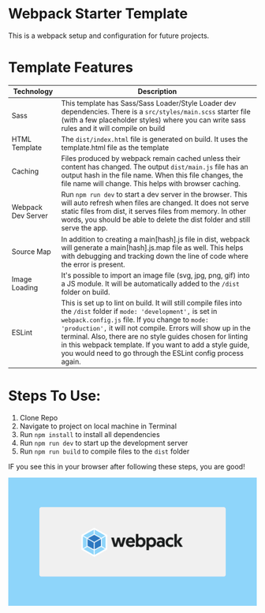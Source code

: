 # Webpack Starter Template

This is a webpack setup and configuration for future projects.

# Template Features

| Technology | Description |
| ----------- | --------- |
| Sass | This template has Sass/Sass Loader/Style Loader dev dependencies. There is a `src/styles/main.scss` starter file (with a few placeholder styles) where you can write sass rules and it will compile on build |
| HTML Template | The `dist/index.html` file is generated on build. It uses the template.html file as the template |
| Caching | Files produced by webpack remain cached unless their content has changed. The output `dist/main.js` file has an output hash in the file name. When this file changes, the file name will change. This helps with browser caching. |
| Webpack Dev Server | Run `npm run dev` to start a dev server in the browser. This will auto refresh when files are changed. It does not serve static files from dist, it serves files from memory. In other words, you should be able to delete the dist folder and still serve the app. |
| Source Map | In addition to creating a main[hash].js file in dist, webpack will generate a main[hash].js.map file as well. This helps with debugging and tracking down the line of code where the error is present. |
| Image Loading | It's possible to import an image file (svg, jpg, png, gif) into a JS module. It will be automatically added to the `/dist` folder on build. |
| ESLint| This is set up to lint on build. It will still compile files into the `/dist` folder if `mode: 'development',` is set in `webpack.config.js` file. If you change to `mode: 'production',` it will not compile. Errors will show up in the terminal. Also, there are no style guides chosen for linting in this webpack template. If you want to add a style guide, you would need to go through the ESLint config process again. |


# Steps To Use:

1. Clone Repo
2. Navigate to project on local machine in Terminal
3. Run `npm install` to install all dependencies
4. Run `npm run dev` to start up the development server
5. Run `npm run build` to compile files to the `dist` folder

IF you see this in your browser after following these steps, you are good!

<img src="src/assets/webpack-app-screenshot.png" alt='app screenshot'>